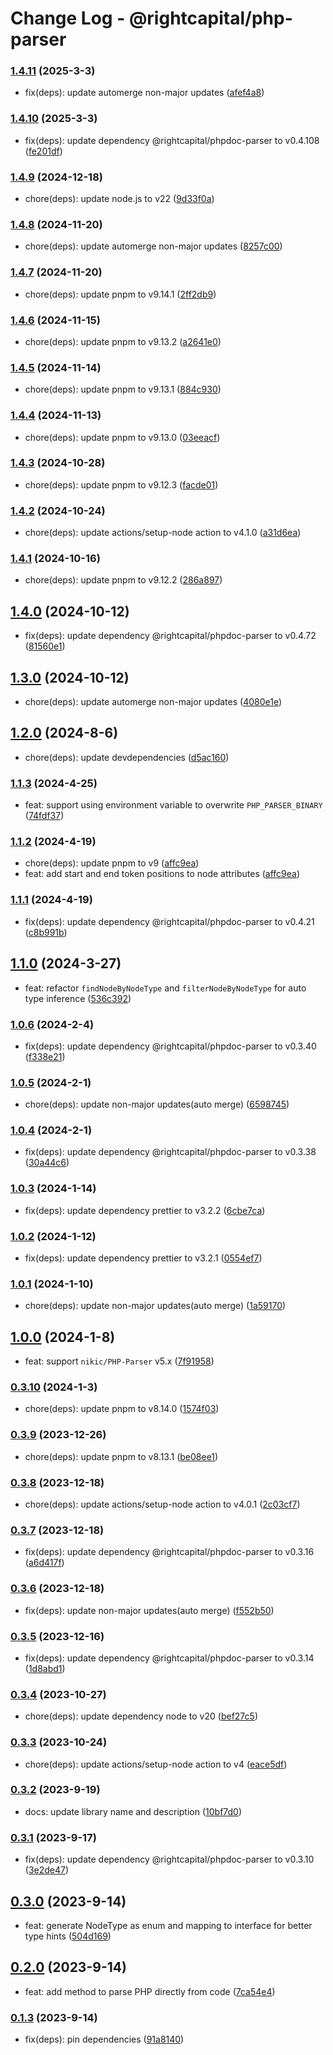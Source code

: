 # Change Log - @rightcapital/php-parser

<!-- This log was last generated on Mon, 03 Mar 2025 05:38:36 GMT and should not be manually modified. -->

<!-- Start content -->



### [1.4.11](https://github.com/RightCapitalHQ/phpdoc-parser/tree/@rightcapital/php-parser_v1.4.11) (2025-3-3)

- fix(deps): update automerge non-major updates ([afef4a8](https://github.com/RightCapitalHQ/phpdoc-parser/commit/afef4a8d75d1ef94746851063f9e1d10b42f641a))

### [1.4.10](https://github.com/RightCapitalHQ/phpdoc-parser/tree/@rightcapital/php-parser_v1.4.10) (2025-3-3)

- fix(deps): update dependency @rightcapital/phpdoc-parser to v0.4.108 ([fe201df](https://github.com/RightCapitalHQ/phpdoc-parser/commit/fe201df709ca61aec38e622a1d30e35e3f260745))

### [1.4.9](https://github.com/RightCapitalHQ/phpdoc-parser/tree/@rightcapital/php-parser_v1.4.9) (2024-12-18)

- chore(deps): update node.js to v22 ([9d33f0a](https://github.com/RightCapitalHQ/phpdoc-parser/commit/9d33f0a68a35654784dc658a1c14ceef624e1ad3))

### [1.4.8](https://github.com/RightCapitalHQ/phpdoc-parser/tree/@rightcapital/php-parser_v1.4.8) (2024-11-20)

- chore(deps): update automerge non-major updates ([8257c00](https://github.com/RightCapitalHQ/phpdoc-parser/commit/8257c00c8baade25df71e8ecced815319f326503))

### [1.4.7](https://github.com/RightCapitalHQ/phpdoc-parser/tree/@rightcapital/php-parser_v1.4.7) (2024-11-20)

- chore(deps): update pnpm to v9.14.1 ([2ff2db9](https://github.com/RightCapitalHQ/phpdoc-parser/commit/2ff2db9a4f59fd8ec98dbd5c112ba93c8ee7a40f))

### [1.4.6](https://github.com/RightCapitalHQ/phpdoc-parser/tree/@rightcapital/php-parser_v1.4.6) (2024-11-15)

- chore(deps): update pnpm to v9.13.2 ([a2641e0](https://github.com/RightCapitalHQ/phpdoc-parser/commit/a2641e0e2f43f8e6617f1d58c5d7ba710abd806f))

### [1.4.5](https://github.com/RightCapitalHQ/phpdoc-parser/tree/@rightcapital/php-parser_v1.4.5) (2024-11-14)

- chore(deps): update pnpm to v9.13.1 ([884c930](https://github.com/RightCapitalHQ/phpdoc-parser/commit/884c930b76837c98018a119a9ee42f18b4fdf652))

### [1.4.4](https://github.com/RightCapitalHQ/phpdoc-parser/tree/@rightcapital/php-parser_v1.4.4) (2024-11-13)

- chore(deps): update pnpm to v9.13.0 ([03eeacf](https://github.com/RightCapitalHQ/phpdoc-parser/commit/03eeacf165a9bc9d1bb4ba492a4b8905e876c9ce))

### [1.4.3](https://github.com/RightCapitalHQ/phpdoc-parser/tree/@rightcapital/php-parser_v1.4.3) (2024-10-28)

- chore(deps): update pnpm to v9.12.3 ([facde01](https://github.com/RightCapitalHQ/phpdoc-parser/commit/facde0182a6635e51bd12c3264de3b0ad67f3e5a))

### [1.4.2](https://github.com/RightCapitalHQ/phpdoc-parser/tree/@rightcapital/php-parser_v1.4.2) (2024-10-24)

- chore(deps): update actions/setup-node action to v4.1.0 ([a31d6ea](https://github.com/RightCapitalHQ/phpdoc-parser/commit/a31d6eacc5a486d1d54a5c34dcd009ec13ebbb37))

### [1.4.1](https://github.com/RightCapitalHQ/phpdoc-parser/tree/@rightcapital/php-parser_v1.4.1) (2024-10-16)

- chore(deps): update pnpm to v9.12.2 ([286a897](https://github.com/RightCapitalHQ/phpdoc-parser/commit/286a897c1a79dde7408b26fca1557f4e5624cb21))

## [1.4.0](https://github.com/RightCapitalHQ/phpdoc-parser/tree/@rightcapital/php-parser_v1.4.0) (2024-10-12)

- fix(deps): update dependency @rightcapital/phpdoc-parser to v0.4.72 ([81560e1](https://github.com/RightCapitalHQ/phpdoc-parser/commit/81560e1b3168e135089d2641325346ba53e6bfbe))

## [1.3.0](https://github.com/RightCapitalHQ/phpdoc-parser/tree/@rightcapital/php-parser_v1.3.0) (2024-10-12)

- chore(deps): update automerge non-major updates ([4080e1e](https://github.com/RightCapitalHQ/phpdoc-parser/commit/4080e1ee1bca53135b71ad8fda9c77ae5b1eff58))

## [1.2.0](https://github.com/RightCapitalHQ/phpdoc-parser/tree/@rightcapital/php-parser_v1.2.0) (2024-8-6)

- chore(deps): update devdependencies ([d5ac160](https://github.com/RightCapitalHQ/phpdoc-parser/commit/d5ac160c041725ea39120bcab6760cefc9e9ca02))

### [1.1.3](https://github.com/RightCapitalHQ/phpdoc-parser/tree/@rightcapital/php-parser_v1.1.3) (2024-4-25)

- feat: support using environment variable to overwrite `PHP_PARSER_BINARY` ([74fdf37](https://github.com/RightCapitalHQ/phpdoc-parser/commit/74fdf3707e43921a36ade79eb757b8bcc6112afc))

### [1.1.2](https://github.com/RightCapitalHQ/phpdoc-parser/tree/@rightcapital/php-parser_v1.1.2) (2024-4-19)

- chore(deps): update pnpm to v9 ([affc9ea](https://github.com/RightCapitalHQ/phpdoc-parser/commit/affc9ea7565e9e9d991edfc997bb05283b1aed65))
- feat: add start and end token positions to node attributes ([affc9ea](https://github.com/RightCapitalHQ/phpdoc-parser/commit/affc9ea7565e9e9d991edfc997bb05283b1aed65))

### [1.1.1](https://github.com/RightCapitalHQ/phpdoc-parser/tree/@rightcapital/php-parser_v1.1.1) (2024-4-19)

- fix(deps): update dependency @rightcapital/phpdoc-parser to v0.4.21 ([c8b991b](https://github.com/RightCapitalHQ/phpdoc-parser/commit/c8b991bdc8d72f6ff6168a8e2bb056426e347790))

## [1.1.0](https://github.com/RightCapitalHQ/phpdoc-parser/tree/@rightcapital/php-parser_v1.1.0) (2024-3-27)

- feat: refactor `findNodeByNodeType` and `filterNodeByNodeType` for auto type inference ([536c392](https://github.com/RightCapitalHQ/phpdoc-parser/commit/536c392643010d94c7edda5e3237b8190c9c1ab9))

### [1.0.6](https://github.com/RightCapitalHQ/phpdoc-parser/tree/@rightcapital/php-parser_v1.0.6) (2024-2-4)

- fix(deps): update dependency @rightcapital/phpdoc-parser to v0.3.40 ([f338e21](https://github.com/RightCapitalHQ/phpdoc-parser/commit/f338e21e613469062ad5bc08973f8819cb388c2b))

### [1.0.5](https://github.com/RightCapitalHQ/phpdoc-parser/tree/@rightcapital/php-parser_v1.0.5) (2024-2-1)

- chore(deps): update non-major updates(auto merge) ([6598745](https://github.com/RightCapitalHQ/phpdoc-parser/commit/6598745a3a7cf94a7850d065c0593aed96673ff4))

### [1.0.4](https://github.com/RightCapitalHQ/phpdoc-parser/tree/@rightcapital/php-parser_v1.0.4) (2024-2-1)

- fix(deps): update dependency @rightcapital/phpdoc-parser to v0.3.38 ([30a44c6](https://github.com/RightCapitalHQ/phpdoc-parser/commit/30a44c6ddf78fc43c7432e162c2c0ccb70610d9c))

### [1.0.3](https://github.com/RightCapitalHQ/phpdoc-parser/tree/@rightcapital/php-parser_v1.0.3) (2024-1-14)

- fix(deps): update dependency prettier to v3.2.2 ([6cbe7ca](https://github.com/RightCapitalHQ/phpdoc-parser/commit/6cbe7ca4de4b2a229a60d09708ec23973875cda6))

### [1.0.2](https://github.com/RightCapitalHQ/phpdoc-parser/tree/@rightcapital/php-parser_v1.0.2) (2024-1-12)

- fix(deps): update dependency prettier to v3.2.1 ([0554ef7](https://github.com/RightCapitalHQ/phpdoc-parser/commit/0554ef798373e98ffafe562f80533f763f91332c))

### [1.0.1](https://github.com/RightCapitalHQ/phpdoc-parser/tree/@rightcapital/php-parser_v1.0.1) (2024-1-10)

- chore(deps): update non-major updates(auto merge) ([1a59170](https://github.com/RightCapitalHQ/phpdoc-parser/commit/1a591707267c28d9610e15924ea757eb3ce36444))

## [1.0.0](https://github.com/RightCapitalHQ/phpdoc-parser/tree/@rightcapital/php-parser_v1.0.0) (2024-1-8)

- feat: support `nikic/PHP-Parser` v5.x ([7f91958](https://github.com/RightCapitalHQ/phpdoc-parser/commit/7f91958a55a48607403ca1aa231fee0d9d6f6c70))

### [0.3.10](https://github.com/RightCapitalHQ/phpdoc-parser/tree/@rightcapital/php-parser_v0.3.10) (2024-1-3)

- chore(deps): update pnpm to v8.14.0 ([1574f03](https://github.com/RightCapitalHQ/phpdoc-parser/commit/1574f031894cf081d3a25bcde08acf7fa986661d))

### [0.3.9](https://github.com/RightCapitalHQ/phpdoc-parser/tree/@rightcapital/php-parser_v0.3.9) (2023-12-26)

- chore(deps): update pnpm to v8.13.1 ([be08ee1](https://github.com/RightCapitalHQ/phpdoc-parser/commit/be08ee16db99e4ca2e1b78ab9ea623ac3bfffcaa))

### [0.3.8](https://github.com/RightCapitalHQ/phpdoc-parser/tree/@rightcapital/php-parser_v0.3.8) (2023-12-18)

- chore(deps): update actions/setup-node action to v4.0.1 ([2c03cf7](https://github.com/RightCapitalHQ/phpdoc-parser/commit/2c03cf7bdde7106fe35b08f3821bea4dc340979a))

### [0.3.7](https://github.com/RightCapitalHQ/phpdoc-parser/tree/@rightcapital/php-parser_v0.3.7) (2023-12-18)

- fix(deps): update dependency @rightcapital/phpdoc-parser to v0.3.16 ([a6d417f](https://github.com/RightCapitalHQ/phpdoc-parser/commit/a6d417fc808a676b42999bc52d2479cb463fbaed))

### [0.3.6](https://github.com/RightCapitalHQ/phpdoc-parser/tree/@rightcapital/php-parser_v0.3.6) (2023-12-18)

- fix(deps): update non-major updates(auto merge) ([f552b50](https://github.com/RightCapitalHQ/phpdoc-parser/commit/f552b502c23e3ad96804f689f93844eb22ae3ac1))

### [0.3.5](https://github.com/RightCapitalHQ/phpdoc-parser/tree/@rightcapital/php-parser_v0.3.5) (2023-12-16)

- fix(deps): update dependency @rightcapital/phpdoc-parser to v0.3.14 ([1d8abd1](https://github.com/RightCapitalHQ/phpdoc-parser/commit/1d8abd1a023547a10d4445044193893bdd4302c6))

### [0.3.4](https://github.com/RightCapitalHQ/phpdoc-parser/tree/@rightcapital/php-parser_v0.3.4) (2023-10-27)

- chore(deps): update dependency node to v20 ([bef27c5](https://github.com/RightCapitalHQ/phpdoc-parser/commit/bef27c516199c2f374b94b38232a0be446295757))

### [0.3.3](https://github.com/RightCapitalHQ/phpdoc-parser/tree/@rightcapital/php-parser_v0.3.3) (2023-10-24)

- chore(deps): update actions/setup-node action to v4 ([eace5df](https://github.com/RightCapitalHQ/phpdoc-parser/commit/eace5df63af6a71589dea4f07187f00c4989348d))

### [0.3.2](https://github.com/RightCapitalHQ/phpdoc-parser/tree/@rightcapital/php-parser_v0.3.2) (2023-9-19)

- docs: update library name and description ([10bf7d0](https://github.com/RightCapitalHQ/phpdoc-parser/commit/10bf7d08a16088eb414d1c14f357808a995b3bd6))

### [0.3.1](https://github.com/RightCapitalHQ/phpdoc-parser/tree/@rightcapital/php-parser_v0.3.1) (2023-9-17)

- fix(deps): update dependency @rightcapital/phpdoc-parser to v0.3.10 ([3e2de47](https://github.com/RightCapitalHQ/phpdoc-parser/commit/3e2de474cfd5c406398c13f76bab4a0b32d0a917))

## [0.3.0](https://github.com/RightCapitalHQ/phpdoc-parser/tree/@rightcapital/php-parser_v0.3.0) (2023-9-14)

- feat: generate NodeType as enum and mapping to interface for better type hints ([504d169](https://github.com/RightCapitalHQ/phpdoc-parser/commit/504d1693284dfa1874acbfdaee008c5db7802215))

## [0.2.0](https://github.com/RightCapitalHQ/phpdoc-parser/tree/@rightcapital/php-parser_v0.2.0) (2023-9-14)

- feat: add method to parse PHP directly from code ([7ca54e4](https://github.com/RightCapitalHQ/phpdoc-parser/commit/7ca54e43462d9078fb5ae103aed467618246e2b4))

### [0.1.3](https://github.com/RightCapitalHQ/phpdoc-parser/tree/@rightcapital/php-parser_v0.1.3) (2023-9-14)

- fix(deps): pin dependencies ([91a8140](https://github.com/RightCapitalHQ/phpdoc-parser/commit/91a8140704c7524854b6ddfeb6542920e27231ad))
